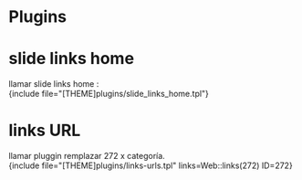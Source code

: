 # Plugins
# slide links home
llamar slide links home :  
{include file="[THEME]plugins/slide_links_home.tpl"}

# links URL
llamar pluggin remplazar 272 x categoría.  
{include file="[THEME]plugins/links-urls.tpl" links=Web::links(272) ID=272}
